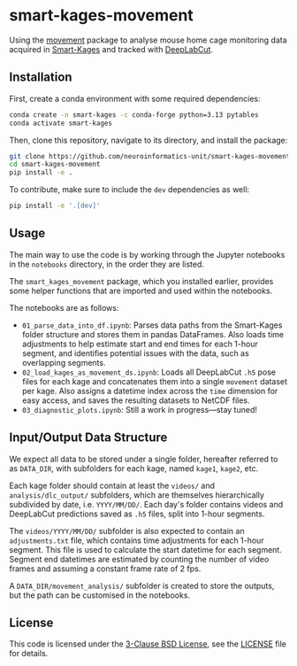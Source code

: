 # smart-kages-movement

Using the [movement](https://movement.neuroinformatics.com) package to analyse mouse home cage monitoring data acquired in [Smart-Kages](https://cambridgephenotyping.com/products) and tracked with [DeepLabCut](https://www.deeplabcut.org/).



## Installation

First, create a conda environment with some required dependencies:

```bash
conda create -n smart-kages -c conda-forge python=3.13 pytables
conda activate smart-kages
```

Then, clone this repository, navigate to its directory, and install the package:

```bash
git clone https://github.com/neuroinformatics-unit/smart-kages-movement.git
cd smart-kages-movement
pip install -e .
```

To contribute, make sure to include the `dev` dependencies as well:

```bash
pip install -e '.[dev]'
```

## Usage

The main way to use the code is by working through the Jupyter notebooks in the `notebooks` directory, in the order they are listed.

The `smart_kages_movement` package, which you installed earlier, provides some helper functions that are imported and used within the notebooks.

The notebooks are as follows:

* `01_parse_data_into_df.ipynb`: Parses data paths from the Smart-Kages folder structure and stores them in pandas DataFrames. Also loads time adjustments to help estimate start and end times for each 1-hour segment, and identifies potential issues with the data, such as overlapping segments.
* `02_load_kages_as_movement_ds.ipynb`: Loads all DeepLabCut `.h5` pose files for each kage and concatenates them into a single `movement` dataset per kage. Also assigns a datetime index across the `time` dimension for easy access, and saves the resulting datasets to NetCDF files.
* `03_diagnostic_plots.ipynb`: Still a work in progress—stay tuned!

## Input/Output Data Structure

We expect all data to be stored under a single folder, hereafter referred to as `DATA_DIR`, with subfolders for each kage, named `kage1`, `kage2`, etc.

Each kage folder should contain at least the `videos/` and `analysis/dlc_output/` subfolders, which are themselves hierarchically subdivided by date, i.e. `YYYY/MM/DD/`. Each day's folder contains videos and DeepLabCut predictions saved as `.h5` files, split into 1-hour segments.

The `videos/YYYY/MM/DD/` subfolder is also expected to contain an `adjustments.txt` file, which contains time adjustments for each 1-hour segment. This file is used to calculate the start datetime for each segment. Segment
end datetimes are estimated by counting the number of video frames and assuming a constant frame rate of 2 fps.

A `DATA_DIR/movement_analysis/` subfolder is created to store the outputs, but the path can be customised in the notebooks.


## License
This code is licensed under the [3-Clause BSD License](https://opensource.org/license/bsd-3-clause), see the [LICENSE](LICENSE) file for details.
